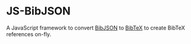 # JS-BibJSON

A JavaScript framework to convert [BibJSON](http://okfnlabs.org/bibjson/) to [BibTeX](http://www.bibtex.org/) to create BibTeX references on-fly.
